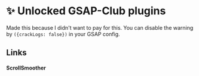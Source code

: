# ✨ Unlocked GSAP-Club plugins
Made this because I didn't want to pay for this. You can disable the warning by `({crackLogs: false})` in your GSAP config.

## Links

#### ScrollSmoother

```js

```
